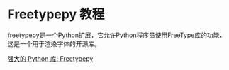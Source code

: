 # Freetypepy 教程

<show-structure depth="3"/>

freetypepy是一个Python扩展，它允许Python程序员使用FreeType库的功能，这是一个用于渲染字体的开源库。

<seealso>
<category ref="ref_docs">
    <a href="https://mp.weixin.qq.com/s/DqKHCSbRsbPp-JgwzkCAKw">强大的 Python 库: Freetypepy</a>
</category>
<category ref="ref_github">
</category>
<category ref="ref_issues">
</category>
<category ref="ref_hf">
</category>
<category ref="ref_ms">
</category>
</seealso>


